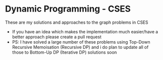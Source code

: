 # Dynamic Programming - CSES

These are my solutions and approaches to the graph problems in CSES

- If you have an idea which makes the implementation much easier/have a better approach please create a pull request
- PS: I have solved a large number of these problems using Top-Down Recursive Memoisation (Recursive DP) and i do plan to update all of those to Bottom-Up DP (Iterative DP) solutions soon
